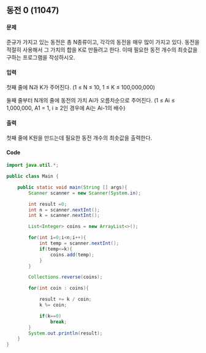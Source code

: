 ## 동전 0 (11047)

#### 문제

준규가 가지고 있는 동전은 총 N종류이고, 각각의 동전을 매우 많이 가지고 있다. 동전을 적절히 사용해서 그 가치의 합을 K로 만들려고 한다. 이때 필요한 동전 개수의 최솟값을 구하는 프로그램을 작성하시오. 



#### 입력

첫째 줄에 N과 K가 주어진다. (1 ≤ N ≤ 10, 1 ≤ K ≤ 100,000,000)

둘째 줄부터 N개의 줄에 동전의 가치 Ai가 오름차순으로 주어진다. (1 ≤ Ai ≤ 1,000,000, A1 = 1, i ≥ 2인 경우에 Ai는 Ai-1의 배수) 



#### 출력

첫째 줄에 K원을 만드는데 필요한 동전 개수의 최솟값을 출력한다.



#### Code

```java
import java.util.*;

public class Main {

    public static void main(String [] args){
        Scanner scanner = new Scanner(System.in);

        int result =0;
        int n = scanner.nextInt();
        int k = scanner.nextInt();

        List<Integer> coins = new ArrayList<>();

        for(int i=0;i<n;i++){
            int temp = scanner.nextInt();
            if(temp<=k){
                coins.add(temp);
            }
        }

        Collections.reverse(coins);

        for(int coin : coins){

            result += k / coin;
            k %= coin;

            if(k==0)
                break;
        }
        System.out.println(result);
    }
}

```





